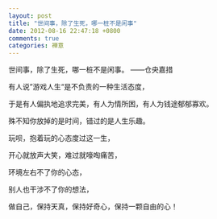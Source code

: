 ```yaml
---
layout: post
title: "世间事，除了生死，哪一桩不是闲事"
date: 2012-08-16 22:47:18 +0800
comments: true
categories: 禅意
---
```

<p><span>世间事，除了生死，哪一桩不是闲事。 ——仓央嘉措</span><br></p><p><span>有人说”游戏人生“是不负责的一种生活态度，</span></p><p><span>于是有人偏执地追求完美，有人为情所困，有人为钱途郁郁寡欢。</span></p><p><span>殊不知你放掉的是时间，错过的是人生乐趣。</span></p><p>玩呗，抱着玩的心态度过这一生，</p><p>开心就放声大笑，难过就嚎啕痛苦，</p><p>环境左右不了你的心态，</p><p>别人也干涉不了你的想法，</p><p>做自己，保持天真，保持好奇心，保持一颗自由的心！</p><p><img id="B68D3BE9924FE0936E2112B6854F7E05"><br></p>
